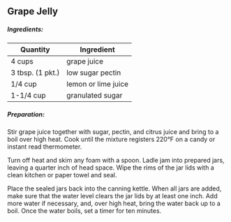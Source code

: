 ## Grape Jelly

##### Ingredients:
Quantity        |    Ingredient
--------------- | -------------------------------------
4 cups          | grape juice
3 tbsp. (1 pkt.)| low sugar pectin 
1/4 cup         | lemon or lime juice
1-1/4 cup       | granulated sugar

##### Preparation:
Stir grape juice together with sugar, pectin, and citrus juice and bring to a boil over high heat. Cook until the 
mixture registers 220°F on a candy or instant read thermometer. 

Turn off heat and skim any foam with a spoon. Ladle jam into prepared jars, leaving a quarter inch of head space. 
Wipe the rims of the jar lids with a clean kitchen or paper towel and seal.

Place the sealed jars back into the canning kettle. When all jars are added, make sure that the water level 
clears the jar lids by at least one inch. Add more water if necessary, and, over high heat, bring the water back 
up to a boil. Once the water boils, set a timer for ten minutes.

